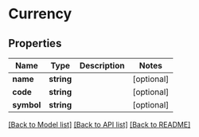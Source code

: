 # Currency

## Properties
Name | Type | Description | Notes
------------ | ------------- | ------------- | -------------
**name** | **string** |  | [optional] 
**code** | **string** |  | [optional] 
**symbol** | **string** |  | [optional] 

[[Back to Model list]](../../README.md#documentation-for-models) [[Back to API list]](../../README.md#documentation-for-api-endpoints) [[Back to README]](../../README.md)

